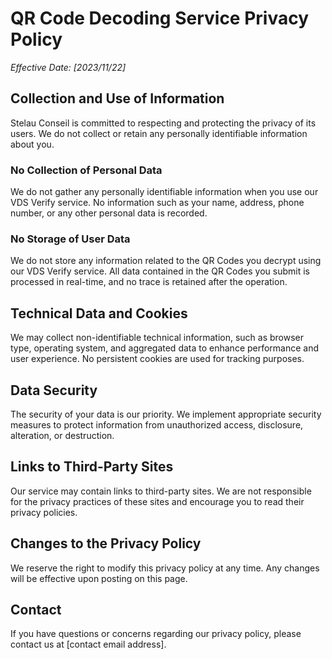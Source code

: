 # QR Code Decoding Service Privacy Policy

*Effective Date: [2023/11/22]*

## Collection and Use of Information

Stelau Conseil is committed to respecting and protecting the privacy of its users. We do not collect or retain any personally identifiable information about you.

### No Collection of Personal Data

We do not gather any personally identifiable information when you use our VDS Verify service. No information such as your name, address, phone number, or any other personal data is recorded.

### No Storage of User Data

We do not store any information related to the QR Codes you decrypt using our VDS Verify service. All data contained in the QR Codes you submit is processed in real-time, and no trace is retained after the operation.

## Technical Data and Cookies

We may collect non-identifiable technical information, such as browser type, operating system, and aggregated data to enhance performance and user experience. No persistent cookies are used for tracking purposes.

## Data Security

The security of your data is our priority. We implement appropriate security measures to protect information from unauthorized access, disclosure, alteration, or destruction.

## Links to Third-Party Sites

Our service may contain links to third-party sites. We are not responsible for the privacy practices of these sites and encourage you to read their privacy policies.

## Changes to the Privacy Policy

We reserve the right to modify this privacy policy at any time. Any changes will be effective upon posting on this page.

## Contact

If you have questions or concerns regarding our privacy policy, please contact us at [contact email address].
